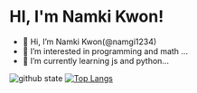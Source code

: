 # HI, I'm Namki Kwon!

- 👋 Hi, I’m Namki Kwon(@namgi1234)
- 👀 I’m interested in programming and math ...
- 🌱 I’m currently learning js and python...

![github state](https://github-readme-stats.vercel.app/api?username=namgi1234&show)
[![Top Langs](https://github-readme-stats.vercel.app/api/top-langs/?username=namgi1234&layout=compact)](https://github.com/namgi1234/)
